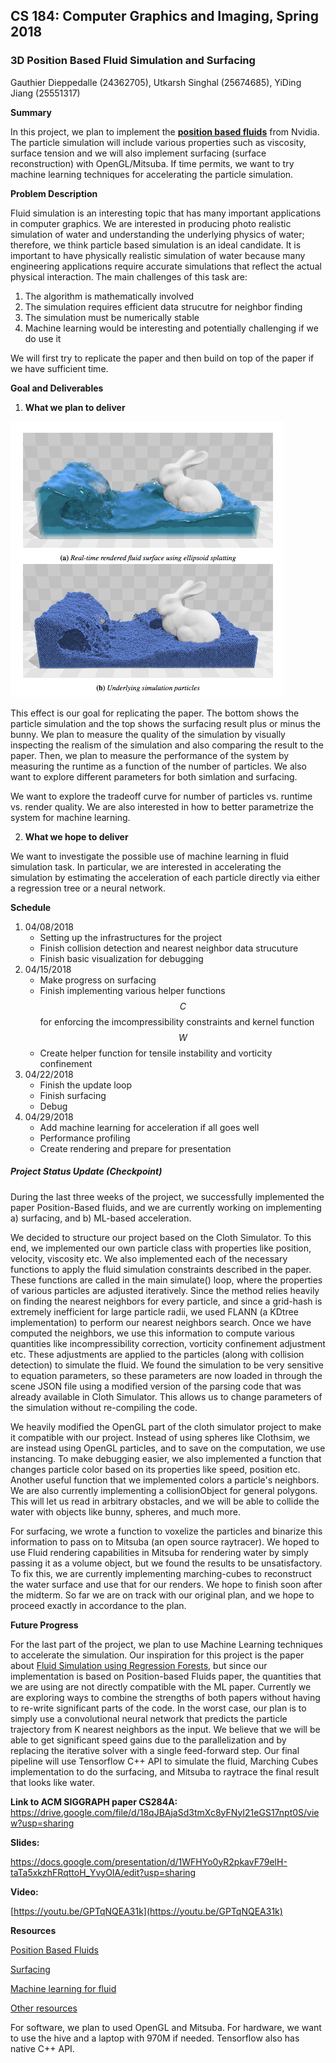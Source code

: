 ## CS 184: Computer Graphics and Imaging, Spring 2018

### 3D Position Based Fluid Simulation and Surfacing

Gauthier Dieppedalle (24362705), Utkarsh Singhal (25674685), YiDing Jiang (25551317)

**Summary**

In this project, we plan to implement the **[position based fluids](http://mmacklin.com/pbf_sig_preprint.pdf)** from Nvidia. The particle simulation will include various properties such as viscosity, surface tension and we will also implement surfacing (surface reconstruction) with OpenGL/Mitsuba. If time permits, we want to try machine learning techniques for accelerating the particle simulation.

**Problem Description**

Fluid simulation is an interesting topic that has many important applications in computer graphics. We are interested in producing photo realistic simulation of water and understanding the underlying physics of water; therefore, we think particle based simulation is an ideal candidate. It is important to have physically realistic simulation of water because many engineering applications require accurate simulations that reflect the actual physical interaction. The main challenges of this task are: 

1. The algorithm is mathematically involved
2. The simulation requires efficient data strucutre for neighbor finding
3. The simulation must be numerically stable
4. Machine learning would be interesting and potentially challenging if we do use it

We will first try to replicate the paper and then build on top of the paper if we have sufficient time.

**Goal and Deliverables**

1. **What we plan to deliver**

![oa](goal.png)

This effect is our goal for replicating the paper. The bottom shows the particle simulation and the top shows the surfacing result plus or minus the bunny. We plan to measure the quality of the simulation by visually inspecting the realism of the simulation and also comparing the result to the paper. Then, we plan to measure the performance of the system by measuring the runtime as a function of the number of particles. We also want to explore different parameters for both simlation and surfacing.

We want to explore the tradeoff curve for number of particles vs. runtime vs. render quality. We are also interested in how to better parametrize the system for machine learning.

2. **What we hope to deliver**

We want to investigate the possible use of machine learning in fluid simulation task. In particular, we are interested in accelerating the simulation by estimating the acceleration of each particle directly via either a regression tree or a neural network.

**Schedule**

1. 04/08/2018 
   - Setting up the infrastructures for the project
   - Finish collision detection and nearest neighbor data strucuture
   - Finish basic visualization for debugging
2. 04/15/2018
   - Make progress on surfacing
   - Finish implementing various helper functions $$C$$ for enforcing the imcompressibility constraints and kernel function $$W$$
   - Create helper function for tensile instability and vorticity confinement
3. 04/22/2018
   - Finish the update loop
   - Finish surfacing
   - Debug
4. 04/29/2018
   - Add machine learning for acceleration if all goes well
   - Performance profiling
   - Create rendering and prepare for presentation

##### **Project Status Update** **(Checkpoint)**

During the last three weeks of the project, we successfully implemented the paper Position-Based fluids, and we are currently working on implementing  a) surfacing,  and b) ML-based acceleration. 

We decided to structure our project based on the Cloth Simulator. To this end, we implemented our own particle class with properties like position, velocity, viscosity etc. We also implemented each of the necessary functions to apply the fluid simulation constraints described in the paper. These functions are called in the main simulate() loop, where the properties of various particles are adjusted iteratively. Since the method relies heavily on finding the nearest neighbors for every particle, and since a grid-hash is extremely inefficient for large particle radii, we used FLANN (a KDtree implementation) to perform our nearest neighbors search. Once we have computed the neighbors, we use this information to compute various quantities like incompressibility correction, vorticity confinement adjustment etc. These adjustments are applied to the particles (along with collision detection) to simulate the fluid. We found the simulation to be very sensitive to equation parameters, so these parameters are now loaded in through the scene JSON file using a modified version of the parsing code that was already available in Cloth Simulator.  This allows us to change parameters of the simulation without re-compiling the code.

We heavily modified the OpenGL part of the cloth simulator project to make it compatible with our project. Instead of using spheres like Clothsim, we are instead using OpenGL particles, and to save on the computation, we use instancing. To make debugging easier, we also implemented a function that changes particle color based on its properties like speed, position etc. Another useful function that we implemented colors a particle's neighbors. We are also currently implementing a collisionObject for general polygons. This will let us read in arbitrary obstacles, and we will be able to collide the water with objects like bunny, spheres, and much more.

For surfacing, we wrote a function to voxelize the particles and binarize this information to pass on to Mitsuba (an open source raytracer). We hoped to use Fluid rendering capabilities in Mitsuba for rendering water by simply passing it as a volume object, but we found the results to be unsatisfactory.  To fix this, we are currently implementing marching-cubes to reconstruct the water surface and use that for our renders. We hope to finish soon after the midterm. So far we are on track with our original plan, and we hope to proceed exactly in accordance to the plan.

**Future Progress**

For the last part of the project, we plan to use Machine Learning techniques to accelerate the simulation. Our inspiration for this project is the paper about [Fluid Simulation using Regression Forests](https://www.inf.ethz.ch/personal/ladickyl/fluid_sigasia15.pdf), but since our implementation is based on Position-based Fluids paper, the quantities that we are using are not directly compatible with the ML paper. Currently we are exploring ways to combine the strengths of both papers without having to re-write significant parts of the code. In the worst case, our plan is to simply use a convolutional neural network that predicts the particle trajectory from K nearest neighbors as the input. We believe that we will be able to get significant speed gains due to the parallelization and by replacing the iterative solver with a single feed-forward step. Our final pipeline will use Tensorflow C++ API to simulate the fluid, Marching Cubes implementation to do the surfacing, and Mitsuba to raytrace the final result that looks like water. 

**Link to ACM SIGGRAPH paper CS284A:** <https://drive.google.com/file/d/18qJBAjaSd3tmXc8yFNyI21eGS17npt0S/view?usp=sharing>

**Slides:**

 <https://docs.google.com/presentation/d/1WFHYo0yR2pkavF79elH-taTa5xkzhFRqttoH_YvyOIA/edit?usp=sharing>

**Video:**

 [https://youtu.be/GPTqNQEA31k](https://youtu.be/GPTqNQEA31k)

**Resources**

[Position Based Fluids](http://mmacklin.com/pbf_sig_preprint.pdf)

[Surfacing](https://www.cc.gatech.edu/~turk/my_papers/sph_surfaces.pdf)

[Machine learning for fluid](https://www.inf.ethz.ch/personal/ladickyl/fluid_sigasia15.pdf)

[Other resources](http://blog.mmacklin.com/position-based-fluids/)

For software, we plan to used OpenGL and Mitsuba. For hardware, we want to use the hive and a laptop with 970M if needed. Tensorflow also has native C++ API.
